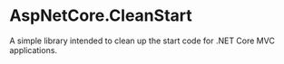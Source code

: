 # AspNetCore.CleanStart
A simple library intended to clean up the start code for .NET Core MVC applications.
